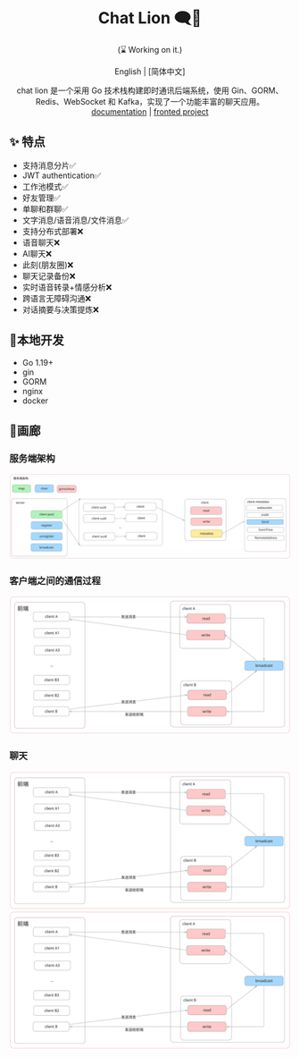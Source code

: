 <div align="center">

# Chat Lion 🗨️🦁
 (⌛ Working on it.)

English | [简体中文]

chat lion 是一个采用 Go 技术栈构建即时通讯后端系统，使用 Gin、GORM、Redis、WebSocket 和 Kafka，实现了一个功能丰富的聊天应用。
[documentation]() | [fronted project](https://github.com/kapbl/LionChat-Fronted)
</div>


## ✨ 特点
- 支持消息分片✅
- JWT authentication✅
- 工作池模式✅
- 好友管理✅
- 单聊和群聊✅
- 文字消息/语音消息/文件消息✅
- 支持分布式部署❌
- 语音聊天❌
- AI聊天❌
- 此刻(朋友圈)❌
- 聊天记录备份❌
- 实时语音转录+情感分析❌
- 跨语言无障碍沟通❌
- 对话摘要与决策提炼❌

## 🎐本地开发
- Go 1.19+
- gin
- GORM
- nginx
- docker
## 🦁画廊
### 服务端架构
![服务端架构](resources\logo\服务端架构.svg)
### 客户端之间的通信过程
![客户端之间的通信过程](resources\logo\客户端之间的通信过程.svg)
### 聊天
![聊天1](resources\logo\客户端之间的通信过程.svg)
![聊天2](resources\logo\客户端之间的通信过程.svg)

